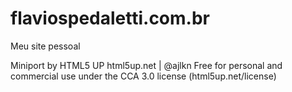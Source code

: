 # flaviospedaletti.com.br
Meu site pessoal

Miniport by HTML5 UP
html5up.net | @ajlkn
Free for personal and commercial use under the CCA 3.0 license (html5up.net/license)
